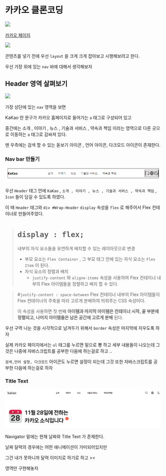 # 카카오 클론코딩

<img src = '/blog-asset/image.png'>

<a href = 'https://www.kakaocorp.com/page/'>카카오 페이지</a>


<img src = '/blog-asset/layout.png'>

콘텐츠를 넣기 전에 우선 `layout` 을 크게 크게 잡아보고 시행해보려고 한다.

우선 가장 위에 있는 `nav` 바에 대해서 생각해보자

## Header 영역 살펴보기

<img src = '/blog-asset/image-1.png'>

가장 상단에 있는 `nav` 영역을 보면

KaKao 란 문구가 카카오 홈페이지로 들어가는 `a` 태그로 구성되어 있고

중간에는 소개 , 이야기 , 뉴스 , 기술과 서비스 , 약속과 책임 이라는 영역으로 다른 곳으로 이동하는 `a` 태그로 감싸져 있다.

맨 우측에는 검색 할 수 있는 돋보기 아이콘 , 언어 아이콘, 다크모드 아이콘이 존재한다.

### Nav bar 만들기

![Alt text](image-2.png)


우선 `Header` 태그 안에 `KaKao` , `소개 , 이야기 , 뉴스 , 기술과 서비스 , 약속과 책임` , `Icon` 들이 담길 수 있도록 하였다.

이 때 `Header` 태그와 `div #Wrap-Header` `display` 속성을 `flex` 로 해주어서 Flex 컨테이너로 만들어주었다.

> # `display : flex;`
> 내부의 자식 요소들을 유연하게 배치할 수 있는 레이아웃으로 변경
> - 부모 요소는 `Flex Containor` , 그 부모 태그 안에 있는 자식 요소는 `Flex Item` 이 된다.
> - 자식 요소의 정렬과 배치
>   - `justify-content` 와 `aligne-items` 속성을 사용하여 Flex 컨테이너 내부의 Flex 아이템들을 정렬하고 배치 할 수 있다.

> #`justify-content : space-between`
> Flex 컨테이너 내부의 Flex 아이템들이 Flex 컨테이너의 주축을 따라 고르게 분배하여 띄워주는 CSS 속성이다.
>
> 이 속성을 사용하면 첫 번째 __아이템과 마지막 아이템은 컨테이너 시작, 끝 부분에 정렬되고, 나머지 아이템들은 남은 공간에 고르게 분배__ 된다.

우선 구역 나눈 것을 시각적으로 남겨두기 위해서 `border` 속성은 마지막에 지우도록 하자

실제 카카오 페이지에서는 `ul` 태그를 누르면 밑으로 뿅 하고 세부 내용들이 나오는데 그것은 나중에 자바스크립트를 공부한 다음에 하는걸로 하고 ..

`검색,언어 설정, 다크모드` 아이콘도 누르면 설정이 되는데 그것 또한 자바스크립트를 공부한 다음에 하는걸로 하자


### Title Text

![Alt text](image-3.png)

Navigator 밑에는 현재 날짜와 Title Text 가 존재한다. 

날짜 달력의 경우에는 어떤 애니메이션이 가미되어있지만 

그건 내가 못하니까 달력 이미지로 하기로 하고 ><

영역만 구현해놓자 










